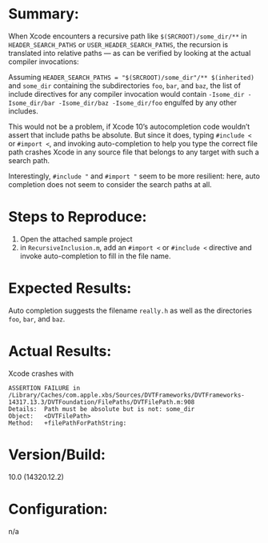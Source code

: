 # Summary:
When Xcode encounters a recursive path like `$(SRCROOT)/some_dir/**` in `HEADER_SEARCH_PATHS` or `USER_HEADER_SEARCH_PATHS`, the recursion is translated into relative paths — as can be verified by looking at the actual compiler invocations:

Assuming `HEADER_SEARCH_PATHS = "$(SRCROOT)/some_dir"/** $(inherited)` and `some_dir` containing the subdirectories `foo`, `bar`, and `baz`, the list of include directives for any compiler invocation would contain `-Isome_dir -Isome_dir/bar -Isome_dir/baz -Isome_dir/foo` engulfed by any other includes.

This would not be a problem, if Xcode 10’s autocompletion code wouldn’t assert that include paths be absolute. But since it does, typing `#include <` or `#import <`, and invoking auto-completion to help you type the correct file path crashes Xcode in any source file that belongs to any target with such a search path.

Interestingly, `#include "` and `#import "` seem to be more resilient: here, auto completion does not seem to consider the search paths at all.

# Steps to Reproduce:
1. Open the attached sample project
2. in `RecursiveInclusion.m`, add an `#import <` or `#include <` directive and invoke auto-completion to fill in the file name.

# Expected Results:
Auto completion suggests the filename `really.h` as well as the directories `foo`, `bar`, and `baz`.

# Actual Results:
Xcode crashes with

```
ASSERTION FAILURE in /Library/Caches/com.apple.xbs/Sources/DVTFrameworks/DVTFrameworks-14317.13.3/DVTFoundation/FilePaths/DVTFilePath.m:908
Details:  Path must be absolute but is not: some_dir
Object:   <DVTFilePath>
Method:   +filePathForPathString:
```

# Version/Build:
10.0 (14320.12.2)

# Configuration:
n/a
